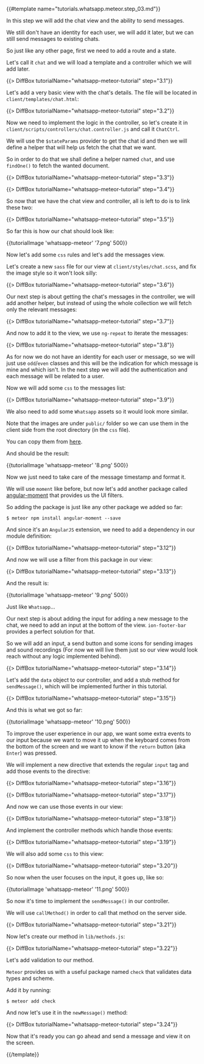 {{#template name="tutorials.whatsapp.meteor.step_03.md"}}

In this step we will add the chat view and the ability to send messages.

We still don't have an identity for each user, we will add it later, but we can still send messages to existing chats.

So just like any other page, first we need to add a route and a state.

Let's call it `chat` and we will load a template and a controller which we will add later.

{{> DiffBox tutorialName="whatsapp-meteor-tutorial" step="3.1"}}

Let's add a very basic view with the chat's details. The file will be located in `client/templates/chat.html`:

{{> DiffBox tutorialName="whatsapp-meteor-tutorial" step="3.2"}}

Now we need to implement the logic in the controller, so let's create it in `client/scripts/controllers/chat.controller.js` and call it `ChatCtrl`.

We will use the `$stateParams` provider to get the chat id and then we will define a helper that will help us fetch the chat that we want.

So in order to do that we shall define a helper named `chat`, and use `findOne()` to fetch the wanted document.

{{> DiffBox tutorialName="whatsapp-meteor-tutorial" step="3.3"}}

{{> DiffBox tutorialName="whatsapp-meteor-tutorial" step="3.4"}}

So now that we have the chat view and controller, all is left to do is to link these two:

{{> DiffBox tutorialName="whatsapp-meteor-tutorial" step="3.5"}}

So far this is how our chat should look like:

{{tutorialImage 'whatsapp-meteor' '7.png' 500}}

Now let's add some `css` rules and let's add the messages view.

Let's create a new `sass` file for our view at `client/styles/chat.scss`, and fix the image style so it won't look silly:

{{> DiffBox tutorialName="whatsapp-meteor-tutorial" step="3.6"}}

Our next step is about getting the chat's messages in the controller, we will add another helper, but instead of using the whole collection we will fetch only the relevant messages:

{{> DiffBox tutorialName="whatsapp-meteor-tutorial" step="3.7"}}

And now to add it to the view, we use `ng-repeat` to iterate the messages:

{{> DiffBox tutorialName="whatsapp-meteor-tutorial" step="3.8"}}

As for now we do not have an identity for each user or message, so we will just use `odd`/`even` classes and this will be the indication for which message is mine and which isn't. In the next step we will add the authentication and each message will be related to a user.

Now we will add some `css` to the messages list:

{{> DiffBox tutorialName="whatsapp-meteor-tutorial" step="3.9"}}

We also need to add some `Whatsapp` assets so it would look more similar.

Note that the images are under `public/` folder so we can use them in the client side from the root directory (in the `css` file).

You can copy them from [here](https://github.com/DAB0mB/angular-meteor-whatsapp/tree/master/public).

And should be the result:

{{tutorialImage 'whatsapp-meteor' '8.png' 500}}

Now we just need to take care of the message timestamp and format it.

We will use `moment` like before, but now let's add another package called [angular-moment](https://github.com/urish/angular-moment) that provides us the UI filters.

So adding the package is just like any other package we added so far:

    $ meteor npm install angular-moment --save

And since it's an `AngularJS` extension, we need to add a dependency in our module definition:

{{> DiffBox tutorialName="whatsapp-meteor-tutorial" step="3.12"}}

And now we will use a filter from this package in our view:

{{> DiffBox tutorialName="whatsapp-meteor-tutorial" step="3.13"}}

And the result is:

{{tutorialImage 'whatsapp-meteor' '9.png' 500}}

Just like `Whatsapp`...

Our next step is about adding the input for adding a new message to the chat, we need to add an input at the bottom of the view. `ion-footer-bar` provides a perfect solution for that.

So we will add an input, a send button and some icons for sending images and sound recordings (For now we will live them just so our view would look reach without any logic implemented behind).

{{> DiffBox tutorialName="whatsapp-meteor-tutorial" step="3.14"}}

Let's add the `data` object to our controller, and add a stub method for `sendMessage()`, which will be implemented further in this tutorial.

{{> DiffBox tutorialName="whatsapp-meteor-tutorial" step="3.15"}}

And this is what we got so far:

{{tutorialImage 'whatsapp-meteor' '10.png' 500}}

To improve the user experience in our app, we want some extra events to our input because we want to move it up when the keyboard comes from the bottom of the screen and we want to know if the `return` button (aka `Enter`) was pressed.

We will implement a new directive that extends the regular `input` tag and add those events to the directive:

{{> DiffBox tutorialName="whatsapp-meteor-tutorial" step="3.16"}}

{{> DiffBox tutorialName="whatsapp-meteor-tutorial" step="3.17"}}

And now we can use those events in our view:

{{> DiffBox tutorialName="whatsapp-meteor-tutorial" step="3.18"}}

And implement the controller methods which handle those events:

{{> DiffBox tutorialName="whatsapp-meteor-tutorial" step="3.19"}}

We will also add some `css` to this view:

{{> DiffBox tutorialName="whatsapp-meteor-tutorial" step="3.20"}}

So now when the user focuses on the input, it goes up, like so:

{{tutorialImage 'whatsapp-meteor' '11.png' 500}}

So now it's time to implement the `sendMessage()` in our controller.

We will use `callMethod()` in order to call that method on the server side.

{{> DiffBox tutorialName="whatsapp-meteor-tutorial" step="3.21"}}

Now let's create our method in `lib/methods.js`:

{{> DiffBox tutorialName="whatsapp-meteor-tutorial" step="3.22"}}

Let's add validation to our method.

`Meteor` provides us with a useful package named `check` that validates data types and scheme.

Add it by running:

    $ meteor add check

And now let's use it in the `newMessage()` method:

{{> DiffBox tutorialName="whatsapp-meteor-tutorial" step="3.24"}}

Now that it's ready you can go ahead and send a message and view it on the screen.

{{/template}}

